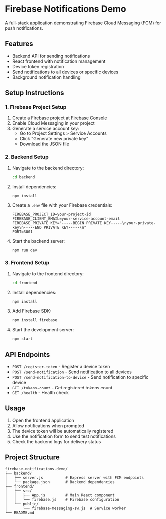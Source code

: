# Firebase Notifications Demo

A full-stack application demonstrating Firebase Cloud Messaging (FCM) for push notifications.

## Features

- Backend API for sending notifications
- React frontend with notification management
- Device token registration
- Send notifications to all devices or specific devices
- Background notification handling

## Setup Instructions

### 1. Firebase Project Setup

1. Create a Firebase project at [Firebase Console](https://console.firebase.google.com/)
2. Enable Cloud Messaging in your project
3. Generate a service account key:
   - Go to Project Settings > Service Accounts
   - Click "Generate new private key"
   - Download the JSON file

### 2. Backend Setup

1. Navigate to the backend directory:
   ```bash
   cd backend
   ```

2. Install dependencies:
   ```bash
   npm install
   ```

3. Create a `.env` file with your Firebase credentials:
   ```env
   FIREBASE_PROJECT_ID=your-project-id
   FIREBASE_CLIENT_EMAIL=your-service-account-email
   FIREBASE_PRIVATE_KEY="-----BEGIN PRIVATE KEY-----\nyour-private-key\n-----END PRIVATE KEY-----\n"
   PORT=3001
   ```

4. Start the backend server:
   ```bash
   npm run dev
   ```

### 3. Frontend Setup

1. Navigate to the frontend directory:
   ```bash
   cd frontend
   ```

2. Install dependencies:
   ```bash
   npm install
   ```

3. Add Firebase SDK:
   ```bash
   npm install firebase
   ```

4. Start the development server:
   ```bash
   npm start
   ```

## API Endpoints

- `POST /register-token` - Register a device token
- `POST /send-notification` - Send notification to all devices
- `POST /send-notification-to-device` - Send notification to specific device
- `GET /tokens-count` - Get registered tokens count
- `GET /health` - Health check

## Usage

1. Open the frontend application
2. Allow notifications when prompted
3. The device token will be automatically registered
4. Use the notification form to send test notifications
5. Check the backend logs for delivery status

## Project Structure

```
firebase-notifications-demo/
├── backend/
│   ├── server.js          # Express server with FCM endpoints
│   └── package.json       # Backend dependencies
├── frontend/
│   ├── src/
│   │   ├── App.js         # Main React component
│   │   └── firebase.js    # Firebase configuration
│   └── public/
│       └── firebase-messaging-sw.js  # Service worker
└── README.md
```
